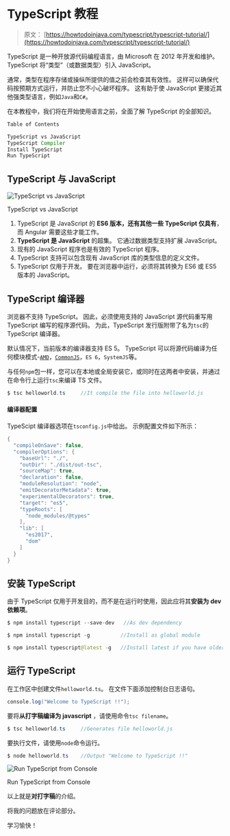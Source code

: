# TypeScript 教程

> 原文： [https://howtodoinjava.com/typescript/typescript-tutorial/](https://howtodoinjava.com/typescript/typescript-tutorial/)

TypeScript 是一种开放源代码编程语言，由 Microsoft 在 2012 年开发和维护。TypeScript 将“类型”（或数据类型）引入 JavaScript。

通常，类型在程序存储或操纵所提供的值之前会检查其有效性。 这样可以确保代码按预期方式运行，并防止您不小心破坏程序。 这有助于使 JavaScript 更接近其他强类型语言，例如`Java`和`C#`。

在本教程中，我们将在开始使用语言之前，全面了解 TypeScript 的全部知识。

```java
Table of Contents

TypeScript vs JavaScript
TypeScript Compiler
Install TypeScript
Run TypeScript

```

## TypeScript 与 JavaScript

![TypeScript vs JavaScript](img/6abd0a33e474e41dad7f222b0727d3bd.png)

TypeScript vs JavaScript



1.  TypeScript 是 JavaScript 的 **ES6 版本，还有其他一些 TypeScript 仅具有**，而 Angular 需要这些才能工作。
2.  **TypeScript 是 JavaScript** 的超集。 它通过数据类型支持扩展 JavaScript。
3.  现有的 JavaScript 程序也是有效的 TypeScript 程序。
4.  TypeScript 支持可以包含现有 JavaScript 库的类型信息的定义文件。
5.  TypeScript 仅用于开发。 要在浏览器中运行，必须将其转换为 ES6 或 ES5 版本的 JavaScript。

## TypeScript 编译器

浏览器不支持 TypeScript。 因此，必须使用支持的 JavaScript 源代码重写用 TypeScript 编写的程序源代码。 为此，TypeScript 发行版附带了名为`tsc`的 TypeScript 编译器。

默认情况下，当前版本的编译器支持 ES 5。 TypeScript 可以将源代码编译为任何模块模式-[`AMD`](https://en.wikipedia.org/wiki/Asynchronous_module_definition)，[`CommonJS`](https://en.wikipedia.org/wiki/CommonJS)，`ES 6`，`SystemJS`等。

与任何`npm`包一样，您可以在本地或全局安装它，或同时在这两者中安装，并通过在命令行上运行`tsc`来编译 TS 文件。

```java
$ tsc helloworld.ts 	//It compile the file into helloworld.js

```

#### 编译器配置

TypeScipt 编译器选项在`tsconfig.js`中给出。 示例配置文件如下所示：

```java
{
  "compileOnSave": false,
  "compilerOptions": {
    "baseUrl": "./",
    "outDir": "./dist/out-tsc",
    "sourceMap": true,
    "declaration": false,
    "moduleResolution": "node",
    "emitDecoratorMetadata": true,
    "experimentalDecorators": true,
    "target": "es5",
    "typeRoots": [
      "node_modules/@types"
    ],
    "lib": [
      "es2017",
      "dom"
    ]
  }
}

```

## 安装 TypeScript

由于 TypeScript 仅用于开发目的，而不是在运行时使用，因此应将其**安装为 dev 依赖项**。

```java
$ npm install typescript --save-dev   //As dev dependency

$ npm install typescript -g          //Install as global module

$ npm install typescript@latest -g   //Install latest if you have older version

```

## 运行 TypeScript

在工作区中创建文件`helloworld.ts`。 在文件下面添加控制台日志语句。

```java
console.log("Welcome to TypeScript !!");

```

要将**从打字稿编译为 javascript** ，请使用命令`tsc filename`。

```java
$ tsc helloworld.ts 	//Generates file helloworld.js

```

要执行文件，请使用`node`命令运行。

```java
$ node helloworld.ts 	//Output "Welcome to TypeScript !!"

```

![Run TypeScript from Console](img/36e1159662a1c38ea332df91d0c81076.png)

Run TypeScript from Console



以上就是**对打字稿**的介绍。

将我的问题放在评论部分。

学习愉快！